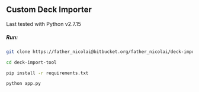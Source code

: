 ## Custom Deck Importer

Last tested with Python v2.7.15

##### Run:
```bash
git clone https://father_nicolai@bitbucket.org/father_nicolai/deck-import-tool.git
```
```bash
cd deck-import-tool
```
```bash
pip install -r requirements.txt
```
```bash
python app.py
```